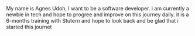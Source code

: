 My name is Agnes Udoh, I want to be a software developer.
i am currently a newbie in tech and hope to progree and improve on this journey daily.
it is a 6-months training with Stutern and hope to look back and be glad that i started this journet